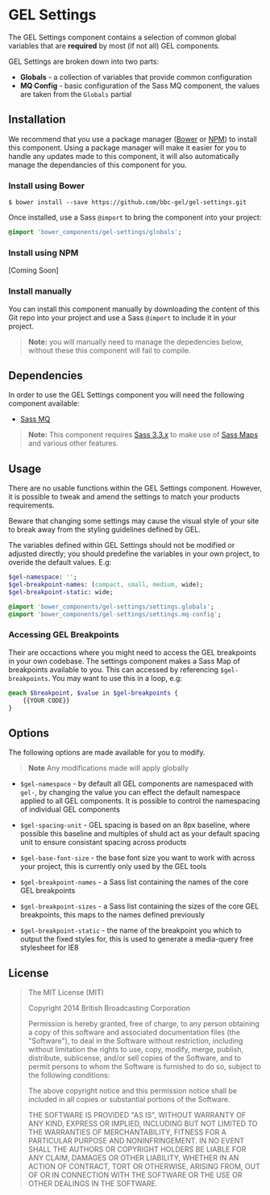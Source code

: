 # GEL Settings

The GEL Settings component contains a selection of common global variables that are **required** by most (if not all) GEL components.

GEL Settings are broken down into two parts:

- **Globals** - a collection of variables that provide common configuration
- **MQ Config** - basic configuration of the Sass MQ component, the values are taken from the `Globals` partial

## Installation

We recommend that you use a package manager ([Bower](http://bower.io/) or [NPM](https://www.npmjs.org/)) to install this component. Using a package manager will make it easier for you to handle any updates made to this component, it will also automatically manage the dependancies of this component for you.

### Install using Bower

```Shell
$ bower install --save https://github.com/bbc-gel/gel-settings.git
```

Once installed, use a Sass `@import` to bring the component into your project:

```Sass
@import 'bower_components/gel-settings/globals';
```

### Install using NPM

[Coming Soon]

### Install manually

You can install this component manually by downloading the content of this Git repo into your project and use a Sass `@import` to include it in your project.

> **Note:** you will manually need to manage the depedencies below, without these this component will fail to compile.

## Dependencies

In order to use the GEL Settings component you will need the following component available:

- [Sass MQ](https://github.com/guardian/sass-mq)

> **Note:** This component requires [Sass 3.3.x](http://blog.sass-lang.com/posts/184094-sass-33-is-released) to make use of [Sass Maps](http://sass-lang.com/documentation/file.SASS_REFERENCE.html#maps) and various other features.

## Usage

There are no usable functions within the GEL Settings component. However, it is possible to tweak and amend the settings to match your products requirements.

Beware that changing some settings may cause the visual style of your site to break away from the styling guidelines defined by GEL.

The variables defined within GEL Settings should not be modified or adjusted directly; you should predefine the variables in your own project, to overide the default values. E.g:

```sass
$gel-namespace: '';
$gel-breakpoint-names: (compact, small, medium, wide);
$gel-breakpoint-static: wide;

@import 'bower_components/gel-settings/settings.globals';
@import 'bower_components/gel-settings/settings.mq-config';
```

### Accessing GEL Breakpoints

Their are occactions where you might need to access the GEL breakpoints in your own codebase. The settings component makes a Sass Map of breakpoints available to you. This can accessed by referencing `$gel-breakpoints`. You may want to use this in a loop, e.g:

```sass
@each $breakpoint, $value in $gel-breakpoints {
    {{YOUR CODE}}
}
```

## Options

The following options are made available for you to modify.

> **Note** Any modifications made will apply globally

- `$gel-namespace` - by default all GEL components are namespaced with `gel-`, by changing the value you can effect the default namespace applied to all GEL components. It is possible to control the namespacing of individual GEL components
- `$gel-spacing-unit` - GEL spacing is based on an 8px baseline, where possible this baseline and multiples of shuld act as your default spacing unit to ensure consistant spacing across products
- `$gel-base-font-size` - the base font size you want to work with across your project, this is currently only used by the GEL tools

- `$gel-breakpoint-names` - a Sass list containing the names of the core GEL breakpoints
- `$gel-breakpoint-sizes` - a Sass list containing the sizes of the core GEL breakpoints, this maps to the names defined previously
- `$gel-breakpoint-static` - the name of the breakpoint you which to output the fixed styles for, this is used to generate a media-query free stylesheet for IE8

## License

> The MIT License (MIT)
>
> Copyright 2014 British Broadcasting Corporation
>
> Permission is hereby granted, free of charge, to any person obtaining a copy of
> this software and associated documentation files (the "Software"), to deal in
> the Software without restriction, including without limitation the rights to
> use, copy, modify, merge, publish, distribute, sublicense, and/or sell copies of
> the Software, and to permit persons to whom the Software is furnished to do so,
> subject to the following conditions:
>
> The above copyright notice and this permission notice shall be included in all
> copies or substantial portions of the Software.
>
> THE SOFTWARE IS PROVIDED "AS IS", WITHOUT WARRANTY OF ANY KIND, EXPRESS OR
> IMPLIED, INCLUDING BUT NOT LIMITED TO THE WARRANTIES OF MERCHANTABILITY, FITNESS
> FOR A PARTICULAR PURPOSE AND NONINFRINGEMENT. IN NO EVENT SHALL THE AUTHORS OR
> COPYRIGHT HOLDERS BE LIABLE FOR ANY CLAIM, DAMAGES OR OTHER LIABILITY, WHETHER
> IN AN ACTION OF CONTRACT, TORT OR OTHERWISE, ARISING FROM, OUT OF OR IN
> CONNECTION WITH THE SOFTWARE OR THE USE OR OTHER DEALINGS IN THE SOFTWARE.
